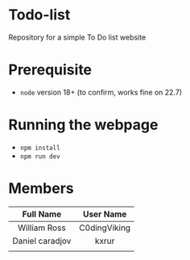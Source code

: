 # Todo-list

Repository for a simple To Do list website

# Prerequisite

- `node` version 18+ (to confirm, works fine on 22.7)

# Running the webpage

- `npm install`
- `npm run dev`

# Members

| Full Name | User Name |
| :--------: | :--------: |
| William Ross | C0dingViking |
| Daniel caradjov | kxrur |
| | |
